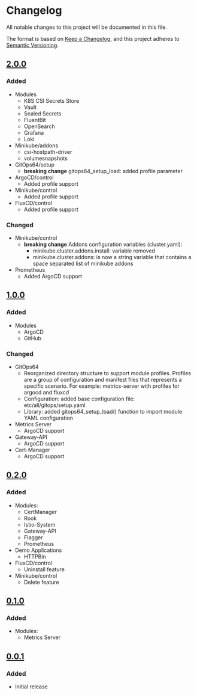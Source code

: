 # Changelog

All notable changes to this project will be documented in this file.

The format is based on [Keep a Changelog](https://keepachangelog.com/en/1.0.0/),
and this project adheres to [Semantic Versioning](https://semver.org/spec/v2.0.0.html).

## [2.0.0]

### Added

- Modules
  - K8S CSI Secrets Store
  - Vault
  - Sealed Secrets
  - FluentBit
  - OpenSearch
  - Grafana
  - Loki
- Minikube/addons
  - csi-hostpath-driver
  - volumesnapshots
- GitOps64/setup
  - **breaking change** gitops64_setup_load: added profile parameter
- ArgoCD/control
  - Added profile support
- Minikube/control
  - Added profile support
- FluxCD/control
  - Added profile support

### Changed

- Minikube/control
  - **breaking change** Addons configuration variables (cluster.yaml):
    - minikube.cluster.addons.install: variable removed
    - minikube.cluster.addons: is now a string variable that contains a space separated list of minikube addons
- Prometheus
  - Added ArgoCD support

## [1.0.0]

### Added

- Modules
  - ArgoCD
  - GitHub

### Changed

- GitOps64
  - Reorganized directory structure to support module profiles. Profiles are a group of configuration and manifest files that represents a specific scenario. For example: metrics-server with profiles for argocd and fluxcd
  - Configuration: added base configuration file: etc/all/gitops/setup.yaml
  - Library: added gitops64_setup_load() function to import module YAML configuration
- Metrics Server
  - ArgoCD support
- Gateway-API
  - ArgoCD support
- Cert-Manager
  - ArgoCD support

## [0.2.0]

### Added

- Modules:
  - CertManager
  - Rook
  - Istio-System
  - Gateway-API
  - Flagger
  - Prometheus
- Demo Applications
  - HTTPBin
- FluxCD/control
  - Uninstall feature
- Minikube/control
  - Delete feature

## [0.1.0]

### Added

- Modules:
  - Metrics Server

## [0.0.1]

### Added

- Initial release

[2.0.0]: https://github.com/automation64/gitops64/compare/1.0.0...2.0.0
[1.0.0]: https://github.com/automation64/gitops64/compare/0.2.0...1.0.0
[0.2.0]: https://github.com/automation64/gitops64/compare/0.1.0...0.2.0
[0.1.0]: https://github.com/automation64/gitops64/compare/0.0.1...0.1.0
[0.0.1]: https://github.com/automation64/gitops64/releases/tag/0.0.1
